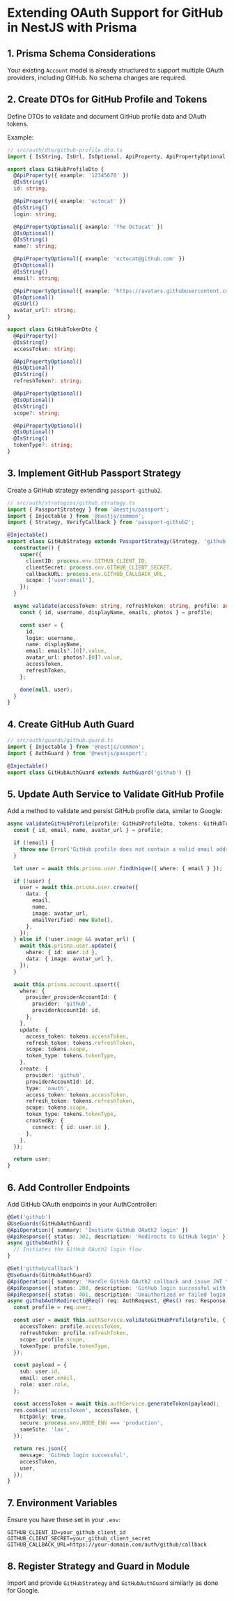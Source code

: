 # Extending OAuth Support for GitHub in NestJS with Prisma

## 1. Prisma Schema Considerations

Your existing `Account` model is already structured to support multiple OAuth providers, including GitHub. No schema changes are required.

## 2. Create DTOs for GitHub Profile and Tokens

Define DTOs to validate and document GitHub profile data and OAuth tokens.

Example:

```typescript
// src/auth/dto/github-profile.dto.ts
import { IsString, IsUrl, IsOptional, ApiProperty, ApiPropertyOptional } from '@nestjs/swagger';

export class GitHubProfileDto {
  @ApiProperty({ example: '12345678' })
  @IsString()
  id: string;

  @ApiProperty({ example: 'octocat' })
  @IsString()
  login: string;

  @ApiPropertyOptional({ example: 'The Octocat' })
  @IsOptional()
  @IsString()
  name?: string;

  @ApiPropertyOptional({ example: 'octocat@github.com' })
  @IsOptional()
  @IsString()
  email?: string;

  @ApiPropertyOptional({ example: 'https://avatars.githubusercontent.com/u/12345678?v=4' })
  @IsOptional()
  @IsUrl()
  avatar_url?: string;
}

export class GitHubTokenDto {
  @ApiProperty()
  @IsString()
  accessToken: string;

  @ApiPropertyOptional()
  @IsOptional()
  @IsString()
  refreshToken?: string;

  @ApiPropertyOptional()
  @IsOptional()
  @IsString()
  scope?: string;

  @ApiPropertyOptional()
  @IsOptional()
  @IsString()
  tokenType?: string;
}
```

## 3. Implement GitHub Passport Strategy

Create a GitHub strategy extending `passport-github2`.

```typescript
// src/auth/strategies/github.strategy.ts
import { PassportStrategy } from '@nestjs/passport';
import { Injectable } from '@nestjs/common';
import { Strategy, VerifyCallback } from 'passport-github2';

@Injectable()
export class GitHubStrategy extends PassportStrategy(Strategy, 'github') {
  constructor() {
    super({
      clientID: process.env.GITHUB_CLIENT_ID,
      clientSecret: process.env.GITHUB_CLIENT_SECRET,
      callbackURL: process.env.GITHUB_CALLBACK_URL,
      scope: ['user:email'],
    });
  }

  async validate(accessToken: string, refreshToken: string, profile: any, done: VerifyCallback): Promise<any> {
    const { id, username, displayName, emails, photos } = profile;

    const user = {
      id,
      login: username,
      name: displayName,
      email: emails?.[0]?.value,
      avatar_url: photos?.[0]?.value,
      accessToken,
      refreshToken,
    };

    done(null, user);
  }
}
```

## 4. Create GitHub Auth Guard

```typescript
// src/auth/guards/github.guard.ts
import { Injectable } from '@nestjs/common';
import { AuthGuard } from '@nestjs/passport';

@Injectable()
export class GitHubAuthGuard extends AuthGuard('github') {}
```

## 5. Update Auth Service to Validate GitHub Profile

Add a method to validate and persist GitHub profile data, similar to Google:

```typescript
async validateGitHubProfile(profile: GitHubProfileDto, tokens: GitHubTokenDto) {
  const { id, email, name, avatar_url } = profile;

  if (!email) {
    throw new Error('GitHub profile does not contain a valid email address.');
  }

  let user = await this.prisma.user.findUnique({ where: { email } });

  if (!user) {
    user = await this.prisma.user.create({
      data: {
        email,
        name,
        image: avatar_url,
        emailVerified: new Date(),
      },
    });
  } else if (!user.image && avatar_url) {
    await this.prisma.user.update({
      where: { id: user.id },
      data: { image: avatar_url },
    });
  }

  await this.prisma.account.upsert({
    where: {
      provider_providerAccountId: {
        provider: 'github',
        providerAccountId: id,
      },
    },
    update: {
      access_token: tokens.accessToken,
      refresh_token: tokens.refreshToken,
      scope: tokens.scope,
      token_type: tokens.tokenType,
    },
    create: {
      provider: 'github',
      providerAccountId: id,
      type: 'oauth',
      access_token: tokens.accessToken,
      refresh_token: tokens.refreshToken,
      scope: tokens.scope,
      token_type: tokens.tokenType,
      createdBy: {
        connect: { id: user.id },
      },
    },
  });

  return user;
}
```

## 6. Add Controller Endpoints

Add GitHub OAuth endpoints in your AuthController:

```typescript
@Get('github')
@UseGuards(GitHubAuthGuard)
@ApiOperation({ summary: 'Initiate GitHub OAuth2 login' })
@ApiResponse({ status: 302, description: 'Redirects to GitHub login' })
async githubAuth() {
  // Initiates the GitHub OAuth2 login flow
}

@Get('github/callback')
@UseGuards(GitHubAuthGuard)
@ApiOperation({ summary: 'Handle GitHub OAuth2 callback and issue JWT token' })
@ApiResponse({ status: 200, description: 'GitHub login successful with JWT issued' })
@ApiResponse({ status: 401, description: 'Unauthorized or failed login attempt' })
async githubAuthRedirect(@Req() req: AuthRequest, @Res() res: Response) {
  const profile = req.user;

  const user = await this.authService.validateGitHubProfile(profile, {
    accessToken: profile.accessToken,
    refreshToken: profile.refreshToken,
    scope: profile.scope,
    tokenType: profile.tokenType,
  });

  const payload = {
    sub: user.id,
    email: user.email,
    role: user.role,
  };

  const accessToken = await this.authService.generateToken(payload);
  res.cookie('accessToken', accessToken, {
    httpOnly: true,
    secure: process.env.NODE_ENV === 'production',
    sameSite: 'lax',
  });

  return res.json({
    message: 'GitHub login successful',
    accessToken,
    user,
  });
}
```

## 7. Environment Variables

Ensure you have these set in your `.env`:

```
GITHUB_CLIENT_ID=your_github_client_id
GITHUB_CLIENT_SECRET=your_github_client_secret
GITHUB_CALLBACK_URL=https://your-domain.com/auth/github/callback
```

## 8. Register Strategy and Guard in Module

Import and provide `GitHubStrategy` and `GitHubAuthGuard` similarly as done for Google.

